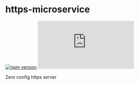 # https-microservice
[![npm version](https://badge.fury.io/js/https-microservice.svg)](https://badge.fury.io/js/https-microservice)
![size](http://img.badgesize.io/digplan/https-microservice/master/https-microservice.mjs)

Zero config https server
